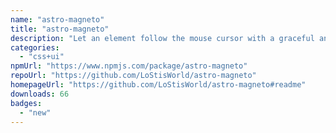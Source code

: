 ```yaml
---
name: "astro-magneto"
title: "astro-magneto"
description: "Let an element follow the mouse cursor with a graceful and smooth motion."
categories:
  - "css+ui"
npmUrl: "https://www.npmjs.com/package/astro-magneto"
repoUrl: "https://github.com/LoStisWorld/astro-magneto"
homepageUrl: "https://github.com/LoStisWorld/astro-magneto#readme"
downloads: 66
badges:
  - "new"
---
```

